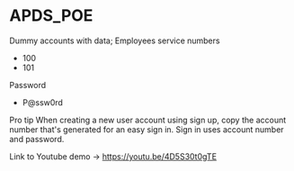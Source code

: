 # APDS_POE
 Dummy accounts with data;
 Employees service numbers
 * 100
 * 101
 
 Password
 * P@ssw0rd
 
 Pro tip
 When creating a new user account using sign up, copy the account number that's generated
 for an easy sign in. Sign in uses account number and password.
 
Link to Youtube demo -> https://youtu.be/4D5S30t0gTE
